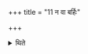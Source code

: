 +++
title = "11 न वा बर्हिः"

+++

<details><summary>थिते</summary>

न वा बर्हिः । प्रस्तरमेव ११
</details>
